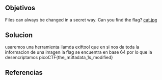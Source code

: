 
## Objetivos
Files can always be changed in a secret way. Can you find the flag? [cat.jpg](https://mercury.picoctf.net/static/e5825f58ef798fdd1af3f6013592a971/cat.jpg)
## Solucion
usaremos una herramienta llamda exiftool que en si nos da toda la informacion de una imagen 
la flag se encuentra en base 64 por lo que la desencriptamos
picoCTF{the_m3tadata_1s_modified}


## Referencias
